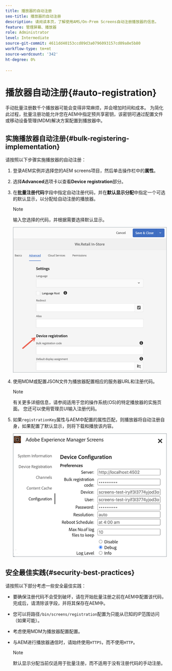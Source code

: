 ```yaml
---
title: 播放器的自动注册
seo-title: 播放器的自动注册
description: 请阅读本页，了解使用AMS/On-Prem Screens自动注册播放器的信息。
feature: 管理屏幕、播放器
role: Administrator
level: Intermediate
source-git-commit: 4611dd40153ccd09d3a0796093157cd09a8e5b80
workflow-type: tm+mt
source-wordcount: '342'
ht-degree: 0%

---
```



# 播放器自动注册{#auto-registration}

手动批量注册数千个播放器可能会变得非常麻烦，并会增加时间和成本。 为简化此过程，批量注册功能允许您在AEM中指定预共享密钥，该密钥可通过配置文件或移动设备管理(MDM)解决方案配置到播放器中。

## 实施播放器自动注册{#bulk-registering-implementation}

请按照以下步骤实施播放器的自动注册：

1. 登录AEM实例并选择您的AEM screens项目，然后单击操作栏中的&#x200B;**属性**。
1. 选择&#x200B;**Advanced**&#x200B;选项卡以查看&#x200B;**Device registration**&#x200B;部分。

1. 在&#x200B;**批量注册代码**&#x200B;字段中指定自动注册代码，并在&#x200B;**默认显示分配**&#x200B;中指定一个可选的默认显示，以分配给自动注册的播放器。
   >[!NOTE]
   >输入您选择的代码，并根据需要选择默认显示。

   ![图像](/help/user-guide/assets/auto-registration/auto-register1.png)
1. 使用MDM或配置JSON文件为播放器配置相应的服务器URL和注册代码。

   >[!NOTE]
   >有关更多详细信息，请参阅适用于您的操作系统(OS)的特定播放器的实施页面。 您还可以使用管理员UI输入注册代码。

1. 如果`registrationKey`属性与AEM中配置的属性匹配，则播放器将自动注册自身，如果配置了默认显示，则将下载和播放该内容。

   ![图像](/help/user-guide/assets/auto-registration/auto-register2.png)

## 安全最佳实践{#security-best-practices}

请按照以下部分考虑一些安全最佳实践：

* 要确保注册代码不会受到破坏，请在开始批量注册之前在AEM中配置该代码，完成后，请清除该字段，并将其保存在AEM中。

* 您可以将路径`/bin/screens/registration`配置为只能从已知的IP范围访问（如果可能）。

* 考虑使用MDM为播放器配置配置。

* 与AEM进行播放器通信时，请始终使用`HTTPS`，而不使用`HTTP`。

   >[!NOTE]
   >默认显示分配当前仅适用于批量注册，而不适用于没有注册代码的手动注册。